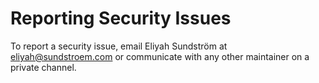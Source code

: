 # Reporting Security Issues

To report a security issue, email Eliyah Sundström at [eliyah@sundstroem.com](mailto:eliyah@sundstroem.com) or communicate with any other maintainer on a private channel.